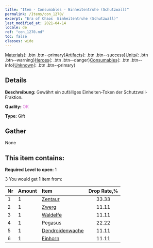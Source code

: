 ```yaml
---
title: "Item - Consumables - Einheitentruhe (Schutzwall)"
permalink: /Items/con_1270/
excerpt: "Era of Chaos  Einheitentruhe (Schutzwall)"
last_modified_at: 2021-04-14
locale: de
ref: "con_1270.md"
toc: false
classes: wide
---
```

 [Materials](/de/Items/){: .btn .btn--primary}[Artifacts](/de/Items/Artifacts/){: .btn .btn--success}[Units](/de/Items/Units/){: .btn .btn--warning}[Heroes](/de/Items/Heroes/){: .btn .btn--danger}[Consumables](/de/Items/Consumables/){: .btn .btn--info}[Unknown](/de/Items/Unknown/){: .btn .btn--primary}

## Details
 **Beschreibung:** Gewährt ein zufälliges Einheiten-Token der Schutzwall-Fraktion.

 **Quality:** <span style="color: #DA70D6">OK</span>

 **Type:** Gift

## Gather

  None

## This item contains:

 **Required Level to open:** 1

 3 You would get **1** item  from:

  | Nr | Amount |     Item    | Drop Rate,% |
  |:---|:-------|:------------|:---------:|
  | 1 | 1 | [Zentaur](/de/Items/unt_199/) | 33.33 | 
  | 2 | 1 | [Zwerg](/de/Items/unt_200/) | 11.11 | 
  | 3 | 1 | [Waldelfe](/de/Items/unt_201/) | 11.11 | 
  | 4 | 1 | [Pegasus](/de/Items/unt_202/) | 22.22 | 
  | 5 | 1 | [Dendroidenwache](/de/Items/unt_203/) | 11.11 | 
  | 6 | 1 | [Einhorn](/de/Items/unt_204/) | 11.11 | 
